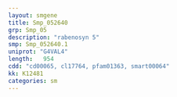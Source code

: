 ```yaml
---
layout: smgene
title: Smp_052640
grp: Smp_05
description: "rabenosyn 5"
smp: Smp_052640.1
uniprot: "G4VAL4"
length:   954
cdd: "cd00065, cl17764, pfam01363, smart00064"
kk: K12481
categories: sm
---
```

